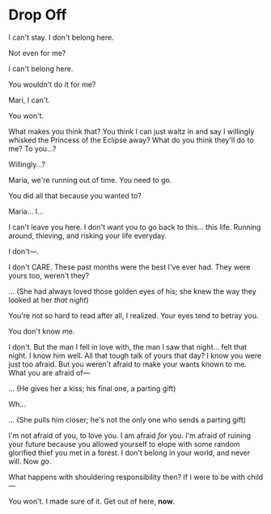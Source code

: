 # Drop Off

I can't stay. I don't belong here.

Not even for me?

I can't belong here.

You wouldn't do it for me?

Mari, I can't.

You won't.

What makes you think that? You think I can just waltz in and say I willingly whisked the Princess of the Eclipse away? What do you think they'll do to me? To you…?

Willingly…?

Maria, we're running out of time. You need to go.

You did all that because you wanted to?

Maria… I…

I can't leave you here. I don't want you to go back to this… this life. Running around, thieving, and risking your life everyday.

I don't—.

I don't CARE. These past months were the best I've ever had. They were yours too, weren't they?

… (She had always loved those golden eyes of his; she knew the way they looked at her *that night*)

You're not so hard to read after all, I realized. Your eyes tend to betray you.

You don't know me.

I don't. But the man I fell in love with, the man I saw that night… felt that night. I know him well. All that tough talk of yours that day? I know you were just too afraid. But you weren't afraid to make your wants known to me. What you are afraid of—

… (He gives her a kiss; his final one, a parting gift)

Wh…

… (She pulls him closer; he's not the only one who sends a parting gift)

I'm not afraid of you, to love you. I am afraid *for* you. I'm afraid of ruining your future because you allowed yourself to elope with some random glorified thief you met in a forest. I don't belong in your world, and never will. Now *go*.

What happens with shouldering responsibility then? If I were to be with child—

You won't. I made sure of it. Get out of here, **now**.

